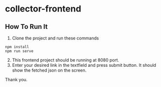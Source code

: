 # collector-frontend
## How To Run It
1. Clone the project and run these commands
```
npm install
npm run serve
```
2. This frontend project should be running at 8080 port. 
3. Enter your desired link in the textfield and press submit button. It should show the fetched json on the screen. 

Thank you. 